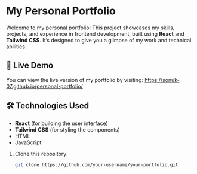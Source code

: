 # My Personal Portfolio

Welcome to my personal portfolio! This project showcases my skills, projects, and experience in frontend development, built using **React** and **Tailwind CSS**. It’s designed to give you a glimpse of my work and technical abilities.

## 🚀 Live Demo
You can view the live version of my portfolio by visiting: https://sonuk-07.github.io/personal-portfolio/

## 🛠️ Technologies Used
- **React** (for building the user interface)
- **Tailwind CSS** (for styling the components)
- HTML
- JavaScript

1. Clone this repository:
   ```bash
   git clone https://github.com/your-username/your-portfolio.git
  
